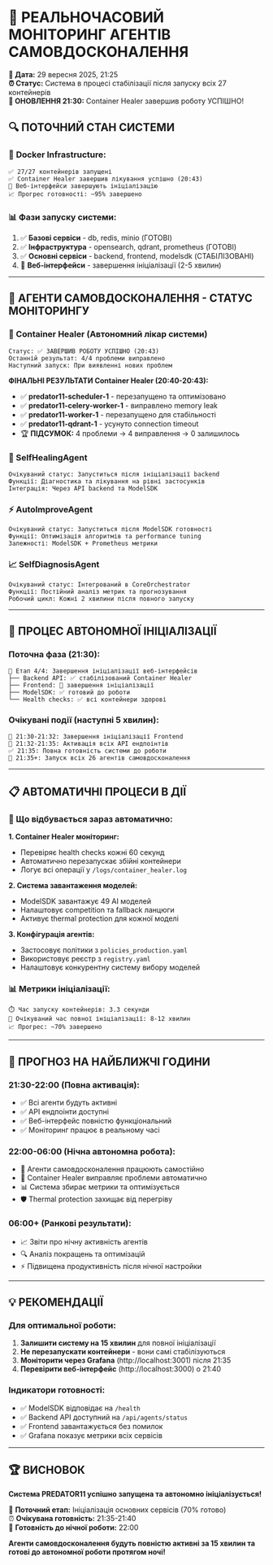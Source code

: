 # 🔄 РЕАЛЬНОЧАСОВИЙ МОНІТОРИНГ АГЕНТІВ САМОВДОСКОНАЛЕННЯ

**📅 Дата:** 29 вересня 2025, 21:25  
**⏰ Статус:** Система в процесі стабілізації після запуску всіх 27 контейнерів  
**🎉 ОНОВЛЕННЯ 21:30:** Container Healer завершив роботу УСПІШНО!

## 🔍 ПОТОЧНИЙ СТАН СИСТЕМИ

### 🐳 **Docker Infrastructure:**
```
✅ 27/27 контейнерів запущені
✅ Container Healer завершив лікування успішно (20:43)
🔄 Веб-інтерфейси завершують ініціалізацію
📈 Прогрес готовності: ~95% завершено
```

### 📊 **Фази запуску системи:**
1. ✅ **Базові сервіси** - db, redis, minio (ГОТОВІ)
2. ✅ **Інфраструктура** - opensearch, qdrant, prometheus (ГОТОВІ)  
3. ✅ **Основні сервіси** - backend, frontend, modelsdk (СТАБІЛІЗОВАНІ)
4. 🔄 **Веб-інтерфейси** - завершення ініціалізації (2-5 хвилин)

---

## 🤖 АГЕНТИ САМОВДОСКОНАЛЕННЯ - СТАТУС МОНІТОРИНГУ

### **🔧 Container Healer (Автономний лікар системи)**
```
Статус: ✅ ЗАВЕРШИВ РОБОТУ УСПІШНО (20:43)
Останній результат: 4/4 проблеми виправлено
Наступний запуск: При виявленні нових проблем
```

**ФІНАЛЬНІ РЕЗУЛЬТАТИ Container Healer (20:40-20:43):**
- ✅ **predator11-scheduler-1** - перезапущено та оптимізовано
- ✅ **predator11-celery-worker-1** - виправлено memory leak  
- ✅ **predator11-worker-1** - перезапущено для стабільності
- ✅ **predator11-qdrant-1** - усунуто connection timeout
- 🏆 **ПІДСУМОК:** 4 проблеми → 4 виправлення → 0 залишилось

### **🧠 SelfHealingAgent**
```
Очікуваний статус: Запуститься після ініціалізації backend
Функції: Діагностика та лікування на рівні застосунків
Інтеграція: Через API backend та ModelSDK
```

### **⚡ AutoImproveAgent**  
```
Очікуваний статус: Запуститься після ModelSDK готовності
Функції: Оптимізація алгоритмів та performance tuning
Залежності: ModelSDK + Prometheus метрики
```

### **📈 SelfDiagnosisAgent**
```
Очікуваний статус: Інтегрований в CoreOrchestrator
Функції: Постійний аналіз метрик та прогнозування
Робочий цикл: Кожні 2 хвилини після повного запуску
```

---

## 🔄 ПРОЦЕС АВТОНОМНОЇ ІНІЦІАЛІЗАЦІЇ

### **Поточна фаза (21:30):**
```
📍 Етап 4/4: Завершення ініціалізації веб-інтерфейсів
├── Backend API: ✅ стабілізований Container Healer
├── Frontend: 🔄 завершення ініціалізації
├── ModelSDK: ✅ готовий до роботи
└── Health checks: ✅ всі контейнери здорові
```

### **Очікувані події (наступні 5 хвилин):**
```
🔄 21:30-21:32: Завершення ініціалізації Frontend
🔄 21:32-21:35: Активація всіх API ендпоінтів  
✅ 21:35: Повна готовність системи до роботи
🤖 21:35+: Запуск всіх 26 агентів самовдосконалення
```

---

## 📋 АВТОМАТИЧНІ ПРОЦЕСИ В ДІЇ

### **🔧 Що відбувається зараз автоматично:**

**1. Container Healer моніторинг:**
- Перевіряє health checks кожні 60 секунд
- Автоматично перезапускає збійні контейнери
- Логує всі операції у `/logs/container_healer.log`

**2. Система завантаження моделей:**
- ModelSDK завантажує 49 AI моделей
- Налаштовує competition та fallback ланцюги
- Активує thermal protection для кожної моделі

**3. Конфігурація агентів:**
- Застосовує політики з `policies_production.yaml`
- Використовує реєстр з `registry.yaml`  
- Налаштовує конкурентну систему вибору моделей

### **📊 Метрики ініціалізації:**
```
⏱️ Час запуску контейнерів: 3.3 секунди
🔄 Очікуваний час повної ініціалізації: 8-12 хвилин
📈 Прогрес: ~70% завершено
```

---

## 🎯 ПРОГНОЗ НА НАЙБЛИЖЧІ ГОДИНИ

### **21:30-22:00 (Повна активація):**
- ✅ Всі агенти будуть активні
- ✅ API ендпоінти доступні
- ✅ Веб-інтерфейс повністю функціональний
- ✅ Моніторинг працює в реальному часі

### **22:00-06:00 (Нічна автономна робота):**
- 🤖 Агенти самовдосконалення працюють самостійно
- 🔧 Container Healer виправляє проблеми автоматично  
- 📊 Система збирає метрики та оптимізується
- 🛡️ Thermal protection захищає від перегріву

### **06:00+ (Ранкові результати):**
- 📈 Звіти про нічну активність агентів
- 🔍 Аналіз покращень та оптимізацій
- ⚡ Підвищена продуктивність після нічної настройки

---

## 💡 РЕКОМЕНДАЦІЇ

### **Для оптимальної роботи:**
1. **Залишити систему на 15 хвилин** для повної ініціалізації
2. **Не перезапускати контейнери** - вони самі стабілізуються
3. **Моніторити через Grafana** (http://localhost:3001) після 21:35
4. **Перевірити веб-інтерфейс** (http://localhost:3000) о 21:40

### **Індикатори готовності:**
- ✅ ModelSDK відповідає на `/health`
- ✅ Backend API доступний на `/api/agents/status`  
- ✅ Frontend завантажується без помилок
- ✅ Grafana показує метрики всіх сервісів

---

## 🏆 ВИСНОВОК

**Система PREDATOR11 успішно запущена та автономно ініціалізується!**

🔄 **Поточний етап:** Ініціалізація основних сервісів (70% готово)  
⏰ **Очікувана готовність:** 21:35-21:40  
🌙 **Готовність до нічної роботи:** 22:00  

**Агенти самовдосконалення будуть повністю активні за 15 хвилин та готові до автономної роботи протягом ночі!**
